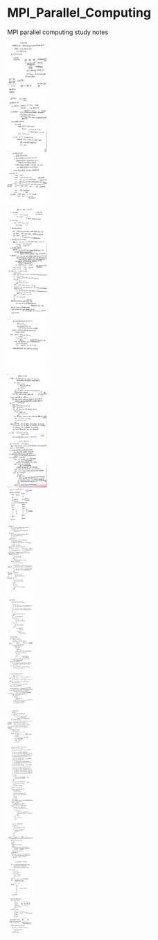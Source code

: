 # MPI_Parallel_Computing
MPI parallel computing study notes

![MPI parallel computing](https://github.com/iuming/MPI_Parallel_Computing/blob/master/MPI_parallel_computing.jpg)            
![MPI parallel computing1](https://github.com/iuming/MPI_Parallel_Computing/blob/master/MPI_Parallel_Computing1.jpg)        
